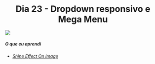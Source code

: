 
<h1 align= "center">
  Dia 23 - Dropdown responsivo e Mega Menu <a name="id23"></a>
</h1>

 ![](https://github.com/leokattah/30_dias_De_CSS/blob/main/assets/dia23.gif)

 ##### O que eu aprendi
* *[Shine Effect On Image](https://www.youtube.com/channel/UCbwXnUipZsLfUckBPsC7Jog)*







